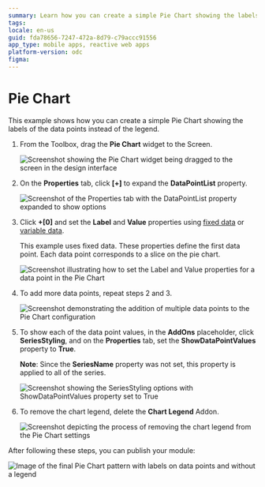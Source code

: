 ```yaml
---
summary: Learn how you can create a simple Pie Chart showing the labels of the data points instead of the legend.
tags: 
locale: en-us
guid: fda78656-7247-472a-8d79-c79accc91556
app_type: mobile apps, reactive web apps
platform-version: odc
figma:
---
```


# Pie Chart

This example shows how you can create a simple Pie Chart showing the labels of the data points instead of the legend.

1. From the Toolbox, drag the **Pie Chart** widget to the Screen.

    ![Screenshot showing the Pie Chart widget being dragged to the screen in the design interface](images/chartpiedrag-ss.png "Dragging the Pie Chart Widget")

1. On the **Properties** tab, click **[+]** to expand the **DataPointList** property.

    ![Screenshot of the Properties tab with the DataPointList property expanded to show options](images/chartpie-expand-ss.png "Expanding the Data Point List Property")

1. Click **+[0]** and set the **Label** and **Value** properties using [fixed data](data.md#populate-your-chart-with-fixed-data) or [variable data](data.md#populate-your-chart-with-variable-data).

    This example uses fixed data. These properties define the first data point. Each data point corresponds to a slice on the pie chart. 

    ![Screenshot illustrating how to set the Label and Value properties for a data point in the Pie Chart](images/chartpie-datapointlist-ss.png "Setting the Data Point Properties")

1. To add more data points, repeat steps 2 and 3.
    
    ![Screenshot demonstrating the addition of multiple data points to the Pie Chart configuration](images/chartpie-extrapoints-ss.png "Adding More Data Points")

1. To show each of the data point values, in the **AddOns** placeholder, click **SeriesStyling**, and on the **Properties** tab, set the **ShowDataPointValues** property to **True**.

    **Note**: Since the **SeriesName** property was not set, this property is applied to all of the series.

    ![Screenshot showing the SeriesStyling options with ShowDataPointValues property set to True](images/chartpie-datapointvalues-ss.png "Showing Data Point Values")

1. To remove the chart legend, delete the **Chart Legend** Addon.

    ![Screenshot depicting the process of removing the chart legend from the Pie Chart settings](images/chartpie-delete-legend-ss.png "Deleting the Chart Legend")

After following these steps, you can publish your module:

![Image of the final Pie Chart pattern with labels on data points and without a legend](images/chartpie-result.png "Final Pie Chart Pattern Result")
